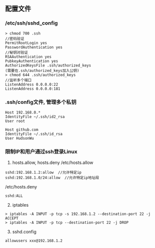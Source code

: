 ## 配置文件

### /etc/ssh/sshd_config
```
> chmod 700 .ssh
//密码验证
PermitRootLogin yes
PasswordAuthentication yes
//秘钥对验证
RSAAuthentication yes
PubkeyAuthentication yes
AuthorizedKeysFile .ssh/authorized_keys
(需要在.ssh/authorized_keys加入公钥)
> chmod 644 .ssh/authorized_keys
//监听多个端口
ListenAddress 0.0.0.0:22
ListenAddress 0.0.0.0:181
```

### .ssh/config文件, 管理多个私钥
```
Host 192.168.0.*
IdentityFile ~/.ssh/id2_rsa
User root

Host github.com
IdentityFile ~/.ssh/id_rsa
User HudsonWu
```

### 限制IP和用户通过ssh登录Linux

1. hosts.allow, hosts.deny
/etc/hosts.allow
```
sshd:192.168.1.2:allow  //允许特定ip
sshd:192.168.1.0/24:allow  //允许特定ip地址段
```
/etc/hosts.deny
```
sshd:ALL
```

2. iptables
```
> iptables -A INPUT -p tcp -s 192.168.1.2 --destination-port 22 -j ACCEPT
> iptables -A INPUT -p tcp --destination-port 22 -j DROP
```

3. sshd.config
```
allowusers xxx@192.168.1.2
```

